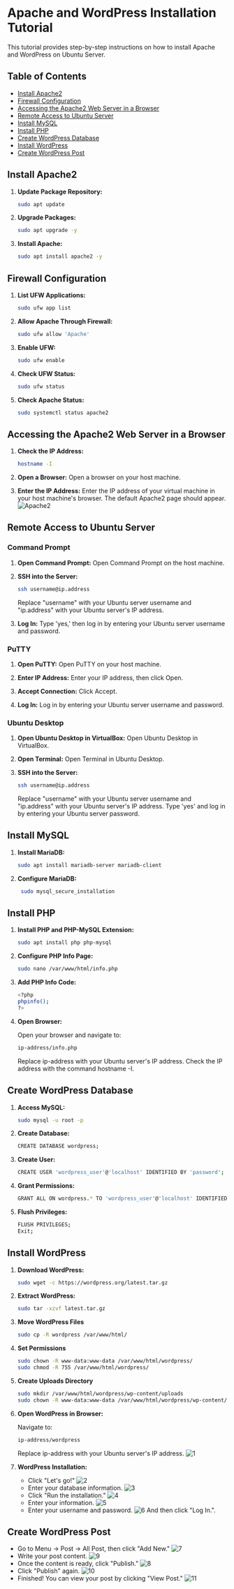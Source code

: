 # Apache and WordPress Installation Tutorial

This tutorial provides step-by-step instructions on how to install Apache and WordPress on Ubuntu Server.

## Table of Contents
- [Install Apache2](#install-apache2)
- [Firewall Configuration](#firewall-configuration)
- [Accessing the Apache2 Web Server in a Browser](#accessing-the-apache2-web-server-in-a-browser)
- [Remote Access to Ubuntu Server](#remote-access-to-ubuntu-server)
- [Install MySQL](#install-mysql)
- [Install PHP](#install-php)
- [Create WordPress Database](#create-wordpress-database)
- [Install WordPress](#install-wordpress)
- [Create WordPress Post](#create-wordpress-post)

## Install Apache2

1. **Update Package Repository:**
    ```bash
    sudo apt update
    ```

2. **Upgrade Packages:**
    ```bash
    sudo apt upgrade -y
    ```

3. **Install Apache:**
    ```bash
    sudo apt install apache2 -y
    ```

## Firewall Configuration

1. **List UFW Applications:**
    ```bash
    sudo ufw app list
    ```

2. **Allow Apache Through Firewall:**
    ```bash
    sudo ufw allow 'Apache'
    ```

3. **Enable UFW:**
    ```bash
    sudo ufw enable
    ```

4. **Check UFW Status:**
    ```bash
    sudo ufw status
    ```

5. **Check Apache Status:**
    ```bash
    sudo systemctl status apache2
    ```

## Accessing the Apache2 Web Server in a Browser

1. **Check the IP Address:**
    ```bash
    hostname -I
    ```

2. **Open a Browser:**
    Open a browser on your host machine.

3. **Enter the IP Address:**
    Enter the IP address of your virtual machine in your host machine's browser. The default Apache2 page should appear.
   ![Apache2](https://github.com/NauvalPerdana/Apache2-and-WordPress-Installation-on-Ubuntu-Server/blob/main/pict/Apache2.png)

## Remote Access to Ubuntu Server

### Command Prompt

1. **Open Command Prompt:**
    Open Command Prompt on the host machine.

2. **SSH into the Server:**
    ```bash
    ssh username@ip.address
    ```
    Replace "username" with your Ubuntu server username and "ip.address" with your Ubuntu server's IP address.

3. **Log In:**
    Type 'yes,' then log in by entering your Ubuntu server username and password.

### PuTTY

1. **Open PuTTY:**
    Open PuTTY on your host machine.

2. **Enter IP Address:**
    Enter your IP address, then click Open.

3. **Accept Connection:**
    Click Accept.

4. **Log In:**
    Log in by entering your Ubuntu server username and password.

### Ubuntu Desktop

1. **Open Ubuntu Desktop in VirtualBox:**
    Open Ubuntu Desktop in VirtualBox.

2. **Open Terminal:**
    Open Terminal in Ubuntu Desktop.

3. **SSH into the Server:**
    ```bash
    ssh username@ip.address
    ```
    Replace "username" with your Ubuntu server username and "ip.address" with your Ubuntu server's IP address. Type 'yes' and log in by entering your Ubuntu server password.

## Install MySQL

1. **Install MariaDB:**
    ```bash
    sudo apt install mariadb-server mariadb-client
    ```
2. **Configure MariaDB:**
   ```bash
    sudo mysql_secure_installation
    ```

## Install PHP

1. **Install PHP and PHP-MySQL Extension:**
    ```bash
    sudo apt install php php-mysql
    ```

2. **Configure PHP Info Page:**
    ```bash
    sudo nano /var/www/html/info.php
    ```

3. **Add PHP Info Code:**
    ```bash
    <?php
    phpinfo();
    ?>
    ```

4. **Open Browser:**

   Open your browser and navigate to:
    ```bash
    ip-address/info.php
    ```
    Replace ip-address with your Ubuntu server's IP address. Check the IP address with the command hostname -I.

## Create WordPress Database

1. **Access MySQL:**
    ```bash
    sudo mysql -u root -p
    ```

2. **Create Database:**
    ```bash
    CREATE DATABASE wordpress;
    ```

3. **Create User:**
    ```bash
    CREATE USER 'wordpress_user'@'localhost' IDENTIFIED BY 'password';
    ```

4. **Grant Permissions:**
    ```bash
    GRANT ALL ON wordpress.* TO 'wordpress_user'@'localhost' IDENTIFIED BY 'password';
    ```

5. **Flush Privileges:**
    ```bash
    FLUSH PRIVILEGES;
    Exit;
    ```

## Install WordPress

1. **Download WordPress:**
    ```bash
    sudo wget -c https://wordpress.org/latest.tar.gz
    ```

2. **Extract WordPress:**
    ```bash
    sudo tar -xzvf latest.tar.gz
    ```

3. **Move WordPress Files**
   ```bash
   sudo cp -R wordpress /var/www/html/
   ```
   
4. **Set Permissions**
   ```bash
   sudo chown -R www-data:www-data /var/www/html/wordpress/
   sudo chmod -R 755 /var/www/html/wordpress/
   ```
   
5. **Create Uploads Directory**
   ```bash
   sudo mkdir /var/www/html/wordpress/wp-content/uploads
   sudo chown -R www-data:www-data /var/www/html/wordpress/wp-content/uploads/
   ```

6. **Open WordPress in Browser:**

   Navigate to:
   ```bash
   ip-address/wordpress
   ```
   Replace ip-address with your Ubuntu server's IP address.
   ![1](https://github.com/NauvalPerdana/Apache2-and-WordPress-Installation/blob/main/pict/22.png)

7. **WordPress Installation:**

   - Click "Let's go!"
     ![2](https://github.com/NauvalPerdana/Apache2-and-WordPress-Installation/blob/main/pict/23.png)
   - Enter your database information.
     ![3](https://github.com/NauvalPerdana/Apache2-and-WordPress-Installation/blob/main/pict/24.png)
   - Click "Run the installation."
     ![4](https://github.com/NauvalPerdana/Apache2-and-WordPress-Installation/blob/main/pict/25.png)
   - Enter your information.
     ![5](https://github.com/NauvalPerdana/Apache2-and-WordPress-Installation/blob/main/pict/26.png)
   - Enter your username and password.
     ![6](https://github.com/NauvalPerdana/Apache2-and-WordPress-Installation/blob/main/pict/28.png)
     And then click "Log In.".

## Create WordPress Post

   - Go to Menu -> Post -> All Post, then click "Add New."
     ![7](https://github.com/NauvalPerdana/Apache2-and-WordPress-Installation/blob/main/pict/30.png)
   - Write your post content.
     ![9](https://github.com/NauvalPerdana/Apache2-and-WordPress-Installation/blob/main/pict/31.png)
   - Once the content is ready, click "Publish."
     ![8](https://github.com/NauvalPerdana/Apache2-and-WordPress-Installation/blob/main/pict/32.png)
   - Click "Publish" again.
     ![10](https://github.com/NauvalPerdana/Apache2-and-WordPress-Installation/blob/main/pict/33.png)
   - Finished! You can view your post by clicking "View Post."
     ![11](https://github.com/NauvalPerdana/Apache2-and-WordPress-Installation/blob/main/pict/34.png)
